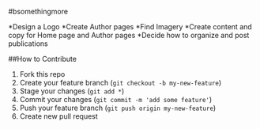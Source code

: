 #bsomethingmore

*Design a Logo
 *Create Author pages
 *Find Imagery
 *Create content and copy for Home page and Author pages
 *Decide how to organize and post publications
 
 ##How to Contribute
 
 1. Fork this repo
 2. Create your feature branch (`git checkout -b my-new-feature`)
 3. Stage your changes (`git add *`)
 4. Commit your changes (`git commit -m 'add some feature'`)
 5. Push your feature branch (`git push origin my-new-feature`)
 6. Create new pull request
